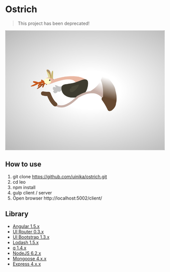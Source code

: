 # Ostrich

> This project has been deprecated!

![Alt text](logo.gif)

## How to use
1. git clone https://github.com/uinika/ostrich.git
2. cd leo
3. npm install
4. gulp client / server
5. Open browser http://localhost:5002/client/

## Library
* [Angular 1.5.x](https://angularjs.org/)
* [UI Router 0.3.x](https://github.com/angular-ui/ui-router/tree/legacy)
* [UI Bootstrap 1.3.x](https://angular-ui.github.io/bootstrap/)
* [Lodash 1.5.x](https://lodash.com/)
* [q 1.4.x](https://github.com/kriskowal/q)
* [NodeJS 6.2.x](https://nodejs.org/)
* [Mongoose 4.x.x](http://mongoosejs.com/)
* [Express 4.x.x](https://expressjs.com/)